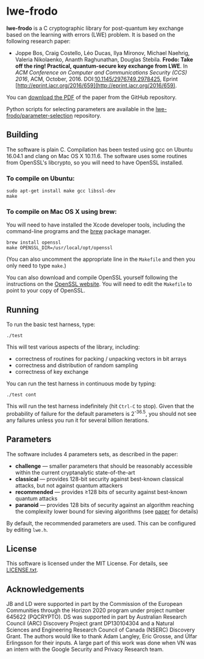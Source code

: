# lwe-frodo

**lwe-frodo** is a C cryptographic library for post-quantum key exchange based on the learning with errors (LWE) problem.  It is based on the following research paper:

- Joppe Bos, Craig Costello, Léo Ducas, Ilya Mironov, Michael Naehrig, Valeria Nikolaenko, Ananth Raghunathan, Douglas Stebila.  **Frodo: Take off the ring!  Practical, quantum-secure key exchange from LWE**.  In *ACM Conference on Computer and Communications Security (CCS) 2016*, ACM, October, 2016.  DOI:[10.1145/2976749.2978425](http://dx.doi.org/10.1145/2976749.2978425), Eprint [http://eprint.iacr.org/2016/659](http://eprint.iacr.org/2016/659).

You can [download the PDF](https://github.com/lwe-frodo/lwe-frodo/blob/master/LWE-Frodo-full-version.pdf) of the paper from the GitHub repository.

Python scripts for selecting parameters are available in the [lwe-frodo/parameter-selection](https://github.com/lwe-frodo/parameter-selection) repository.

## Building

The software is plain C.  Compilation has been tested using gcc on Ubuntu 16.04.1 and clang on Mac OS X 10.11.6.  The software uses some routines from OpenSSL's libcrypto, so you will need to have OpenSSL installed.

### To compile on Ubuntu:

	sudo apt-get install make gcc libssl-dev
	make

### To compile on Mac OS X using brew:

You will need to have installed the Xcode developer tools, including the command-line programs and the [brew](http://brew.sh) package manager.

	brew install openssl
	make OPENSSL_DIR=/usr/local/opt/openssl
	
(You can also uncomment the appropriate line in the `Makefile` and then you only need to type `make`.)

You can also download and compile OpenSSL yourself following the instructions on the [OpenSSL website](https://www.openssl.org/).  You will need to edit the `Makefile` to point to your copy of OpenSSL.

## Running

To run the basic test harness, type:

	./test
	
This will test various aspects of the library, including:

- correctness of routines for packing / unpacking vectors in bit arrays
- correctness and distribution of random sampling
- correctness of key exchange

You can run the test harness in continuous mode by typing:

	./test cont
	
This will run the test harness indefinitely (hit `Ctrl-C` to stop).  Given that the probability of failure for the default parameters is 2<sup>-36.5</sup>, you should not see any failures unless you run it for several billion iterations.

## Parameters

The software includes 4 parameters sets, as described in the paper:

- **challenge** — smaller parameters that should be reasonably accessible within the current cryptanalytic state-of-the-art
- **classical** — provides 128-bit security against best-known classical attacks, but not against quantum attackers
- **recommended** — provides ≥128 bits of security against best-known quantum attacks
- **paranoid** — provides 128 bits of security against an algorithm reaching the complexity lower bound for sieving algorithms (see [paper](https://github.com/lwe-frodo/lwe-frodo/blob/master/LWE-Frodo-CCS-BCDMNNRS16.pdf) for details)

By default, the recommended parameters are used.  This can be configured by editing `lwe.h`.

## License

This software is licensed under the MIT License.  For details, see [LICENSE.txt](https://github.com/lwe-frodo/lwe-frodo/blob/master/LICENSE.txt).

## Acknowledgements

JB and LD were supported in part by the Commission of the European Communities through the Horizon 2020 program under project number 645622 (PQCRYPTO).  DS was supported in part by Australian Research Council (ARC) Discovery Project grant DP130104304 and a Natural Sciences and Engineering Research Council of Canada (NSERC) Discovery Grant.  The authors would like to thank Adam Langley, Eric Grosse, and Úlfar Erlingsson for their inputs. A large part of this work was done when VN was an intern with the Google Security and Privacy Research team.
